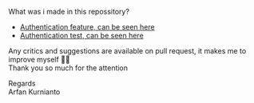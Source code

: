 What was i made in this repossitory? <br>

- [Authentication feature, can be seen here](https://github.com/arfankur/laravel-authentication-service/blob/master/routes/auth.php)
- [Authentication test, can be seen here](https://github.com/arfankur/laravel-authentication-service/blob/master/tests/Feature/AuthTest.php)


Any critics and suggestions are available on pull request, it makes me to improve myself 💪🔥 <br>
Thank you so much for the attention <br>

Regards <br>
Arfan Kurnianto
